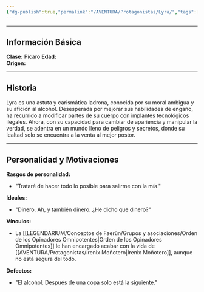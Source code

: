 ```yaml
---
{"dg-publish":true,"permalink":"/AVENTURA/Protagonistas/Lyra/","tags":["protagonistas"]}
---
```


***
## Información Básica
**Clase:**  Pícaro
**Edad:**   
**Origen:**

***
## Historia

Lyra es una astuta y carismática ladrona, conocida por su moral ambigua y su afición al alcohol. Desesperada por mejorar sus habilidades de engaño, ha recurrido a modificar partes de su cuerpo con implantes tecnológicos ilegales. Ahora, con su capacidad para cambiar de apariencia y manipular la verdad, se adentra en un mundo lleno de peligros y secretos, donde su lealtad solo se encuentra a la venta al mejor postor.



***
## Personalidad y Motivaciones

**Rasgos de personalidad:**
- "Trataré de hacer todo lo posible para salirme con la mía."

**Ideales:**
 - "Dinero. Ah, y también dinero. ¿He dicho que dinero?"

**Vínculos:**
 - La [[LEGENDARIUM/Conceptos de Faerûn/Grupos y asociaciones/Orden de los Opinadores Omnipotentes\|Orden de los Opinadores Omnipotentes]] le han encargado acabar con la vida de [[AVENTURA/Protagonistas/Irenix Moñotero\|Irenix Moñotero]], aunque no está segura del todo.

**Defectos:**
 - "El alcohol. Después de una copa solo está la siguiente."


